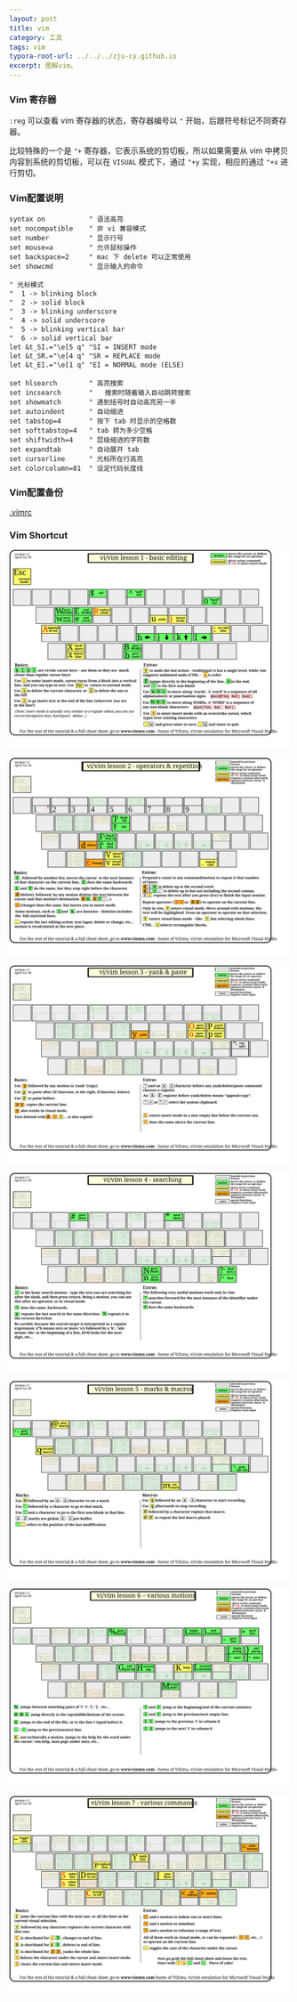 ```yaml
---
layout: post
title: vim
category: 工具
tags: vim
typora-root-url: ../../../zju-cy.github.io
excerpt: 图解vim。
---
```


### Vim 寄存器

`:reg` 可以查看 vim 寄存器的状态，寄存器编号以 `"` 开始，后跟符号标记不同寄存器。

比较特殊的一个是 `"+` 寄存器，它表示系统的剪切板，所以如果需要从 vim 中拷贝内容到系统的剪切板，可以在 `VISUAL` 模式下，通过 `"+y` 实现，相应的通过 `"+x` 进行剪切。



### Vim配置说明

```shell
syntax on           " 语法高亮
set nocompatible    " 非 vi 兼容模式
set number          " 显示行号
set mouse=a         " 允许鼠标操作
set backspace=2     " mac 下 delete 可以正常使用
set showcmd         " 显示输入的命令

" 光标模式
"  1 -> blinking block
"  2 -> solid block
"  3 -> blinking underscore
"  4 -> solid underscore
"  5 -> blinking vertical bar
"  6 -> solid vertical bar
let &t_SI.="\e[5 q" "SI = INSERT mode
let &t_SR.="\e[4 q" "SR = REPLACE mode
let &t_EI.="\e[1 q" "EI = NORMAL mode (ELSE)

set hlsearch        " 高亮搜索 
set incsearch       "	搜索时随着输入自动跳转搜索
set showmatch       " 遇到括号时自动高亮另一半
set autoindent      " 自动缩进
set tabstop=4       " 按下 tab 时显示的空格数
set softtabstop=4   " tab 转为多少空格
set shiftwidth=4    " 层级缩进的字符数
set expandtab       " 自动展开 tab
set cursorline      " 光标所在行高亮
set colorcolumn=81  " 设定代码长度线
```



### Vim配置备份

<a href="/files/vimrc" download=".vimrc">.vimrc</a>



### Vim Shortcut

![vi-vim-tutorial-1](/images/vi-vim-tutorial-1.svg)

![vi-vim-tutorial-2](/images/vi-vim-tutorial-2.svg)

![vi-vim-tutorial-3](/images/vi-vim-tutorial-3.svg)

![vi-vim-tutorial-4](/images/vi-vim-tutorial-4.svg)

![vi-vim-tutorial-5](/images/vi-vim-tutorial-5.svg)

![vi-vim-tutorial-6](/images/vi-vim-tutorial-6.svg)

![vi-vim-tutorial-7](/images/vi-vim-tutorial-7.svg)
